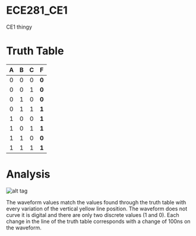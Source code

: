 ECE281_CE1
==========

CE1 thingy

# Truth Table


|  A |  B  |  C  |  **F** |
|:--:|:--: |:--: |:--:|
| 0  |  0  |  0  |  **0** |
| 0  |  0  |  1  |  **0** |
| 0  |  1  |  0  |  **0** |
| 0  |  1  |  1  |  **1** |
| 1  |  0  |  0  |  **1** |
| 1  |  0  |  1  |  **1** |
| 1  |  1  |  0  |  **0** |
| 1  |  1  |  1  |  **1** |

# Analysis
![alt tag](https://raw.github.com/EricWardner/ECE281_CE1/master/CE1Capture2.PNG)

  The waveform values match the values found through the truth table with every variation of the vertical yellow line position. The waveform does not curve it is digital and there are only two discrete values (1 and 0). Each change in the line of the truth table corresponds with a change of 100ns on the waveform. 
